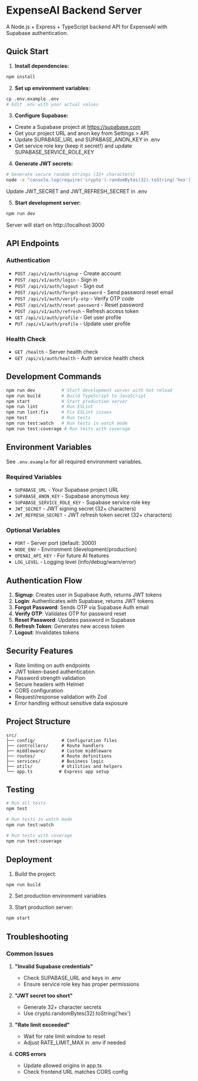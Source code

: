 # ExpenseAI Backend Server

A Node.js + Express + TypeScript backend API for ExpenseAI with Supabase authentication.

## Quick Start

1. **Install dependencies:**
```bash
npm install
```

2. **Set up environment variables:**
```bash
cp .env.example .env
# Edit .env with your actual values
```

3. **Configure Supabase:**
- Create a Supabase project at https://supabase.com
- Get your project URL and anon key from Settings > API
- Update SUPABASE_URL and SUPABASE_ANON_KEY in .env
- Get service role key (keep it secret!) and update SUPABASE_SERVICE_ROLE_KEY

4. **Generate JWT secrets:**
```bash
# Generate secure random strings (32+ characters)
node -e "console.log(require('crypto').randomBytes(32).toString('hex'))"
```
Update JWT_SECRET and JWT_REFRESH_SECRET in .env

5. **Start development server:**
```bash
npm run dev
```

Server will start on http://localhost:3000

## API Endpoints

### Authentication
- `POST /api/v1/auth/signup` - Create account
- `POST /api/v1/auth/login` - Sign in
- `POST /api/v1/auth/logout` - Sign out
- `POST /api/v1/auth/forgot-password` - Send password reset email
- `POST /api/v1/auth/verify-otp` - Verify OTP code
- `POST /api/v1/auth/reset-password` - Reset password
- `POST /api/v1/auth/refresh` - Refresh access token
- `GET /api/v1/auth/profile` - Get user profile
- `PUT /api/v1/auth/profile` - Update user profile

### Health Check
- `GET /health` - Server health check
- `GET /api/v1/auth/health` - Auth service health check

## Development Commands

```bash
npm run dev          # Start development server with hot reload
npm run build        # Build TypeScript to JavaScript
npm start            # Start production server
npm run lint         # Run ESLint
npm run lint:fix     # Fix ESLint issues
npm test             # Run tests
npm run test:watch   # Run tests in watch mode
npm run test:coverage # Run tests with coverage
```

## Environment Variables

See `.env.example` for all required environment variables.

### Required Variables
- `SUPABASE_URL` - Your Supabase project URL
- `SUPABASE_ANON_KEY` - Supabase anonymous key
- `SUPABASE_SERVICE_ROLE_KEY` - Supabase service role key
- `JWT_SECRET` - JWT signing secret (32+ characters)
- `JWT_REFRESH_SECRET` - JWT refresh token secret (32+ characters)

### Optional Variables
- `PORT` - Server port (default: 3000)
- `NODE_ENV` - Environment (development/production)
- `OPENAI_API_KEY` - For future AI features
- `LOG_LEVEL` - Logging level (info/debug/warn/error)

## Authentication Flow

1. **Signup**: Creates user in Supabase Auth, returns JWT tokens
2. **Login**: Authenticates with Supabase, returns JWT tokens
3. **Forgot Password**: Sends OTP via Supabase Auth email
4. **Verify OTP**: Validates OTP for password reset
5. **Reset Password**: Updates password in Supabase
6. **Refresh Token**: Generates new access token
7. **Logout**: Invalidates tokens

## Security Features

- Rate limiting on auth endpoints
- JWT token-based authentication
- Password strength validation
- Secure headers with Helmet
- CORS configuration
- Request/response validation with Zod
- Error handling without sensitive data exposure

## Project Structure

```
src/
├── config/          # Configuration files
├── controllers/     # Route handlers
├── middleware/      # Custom middleware
├── routes/          # Route definitions  
├── services/        # Business logic
├── utils/           # Utilities and helpers
└── app.ts          # Express app setup
```

## Testing

```bash
# Run all tests
npm test

# Run tests in watch mode
npm run test:watch

# Run tests with coverage
npm run test:coverage
```

## Deployment

1. Build the project:
```bash
npm run build
```

2. Set production environment variables

3. Start production server:
```bash
npm start
```

## Troubleshooting

### Common Issues

1. **"Invalid Supabase credentials"**
   - Check SUPABASE_URL and keys in .env
   - Ensure service role key has proper permissions

2. **"JWT secret too short"**
   - Generate 32+ character secrets
   - Use crypto.randomBytes(32).toString('hex')

3. **"Rate limit exceeded"**
   - Wait for rate limit window to reset
   - Adjust RATE_LIMIT_MAX in .env if needed

4. **CORS errors**
   - Update allowed origins in app.ts
   - Check frontend URL matches CORS config